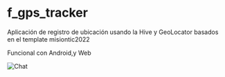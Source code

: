 # f_gps_tracker

Aplicación de registro de ubicación usando la Hive y GeoLocator basados en el template misiontic2022


Funcional con Android,y Web

![Chat](https://imgur.com/xeHuon6)

